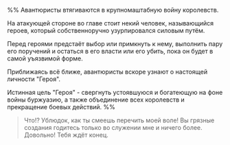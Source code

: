 %% 
Авантюристы втягиваются в крупномаштабную войну королевств. 

На атакующей стороне во главе стоит некий человек, называющийся героев, который собственноручно узурпировался силовым путём.

Перед героями предстаёт выбор или примкнуть к нему, выполнить пару его поручений и остаться в его власти или его убить, пока он будет в самой уъязвимой форме.

Приближаясь всё ближе, авантюристы вскоре узнают о настоящей личности "Героя".

Истинная цель "Героя" - свергнуть устоявшуюся и богатеющую на фоне войны буржуазию, а также объединение всех королевств и прекращение боевых действий.
%%

> Что!? Ублюдок, как ты смеешь перечить моей воле! Вы грязные создания годитесь только во служении мне и ничего более. Довольно! Тебя ждёт конец.

